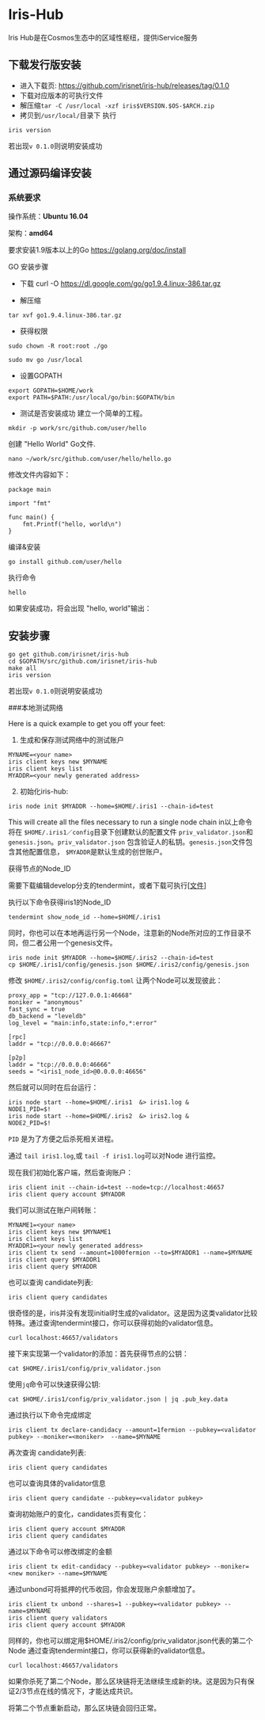 # Iris-Hub
Iris Hub是在Cosmos生态中的区域性枢纽，提供iService服务

## 下载发行版安装
 * 进入下载页: https://github.com/irisnet/iris-hub/releases/tag/0.1.0
 * 下载对应版本的可执行文件
 * 解压缩`tar -C /usr/local -xzf iris$VERSION.$OS-$ARCH.zip`
 * 拷贝到`/usr/local/`目录下
执行
 ```
iris version
 ```

若出现`v 0.1.0`则说明安装成功



## 通过源码编译安装

### 系统要求
操作系统：**Ubuntu 16.04** 

架构：**amd64**

要求安装1.9版本以上的Go https://golang.org/doc/install

GO 安装步骤

* 下载
curl -O https://dl.google.com/go/go1.9.4.linux-386.tar.gz

* 解压缩 
```
tar xvf go1.9.4.linux-386.tar.gz
```

* 获得权限
```
sudo chown -R root:root ./go

sudo mv go /usr/local
```

* 设置GOPATH
```
export GOPATH=$HOME/work
export PATH=$PATH:/usr/local/go/bin:$GOPATH/bin
```

* 测试是否安装成功
建立一个简单的工程。

```
mkdir -p work/src/github.com/user/hello
```

创建 "Hello World" Go文件.


```
nano ~/work/src/github.com/user/hello/hello.go
```
修改文件内容如下：

```
package main

import "fmt"

func main() {
    fmt.Printf("hello, world\n")
}
```
编译&安装
```
go install github.com/user/hello
```
执行命令
```
hello
```
如果安装成功，将会出现 "hello, world"输出：



## 安装步骤
```
go get github.com/irisnet/iris-hub
cd $GOPATH/src/github.com/irisnet/iris-hub
make all
iris version
```

若出现`v 0.1.0`则说明安装成功

###本地测试网络

Here is a quick example to get you off your feet: 

1. 生成和保存测试网络中的测试账户

```
MYNAME=<your name>
iris client keys new $MYNAME
iris client keys list
MYADDR=<your newly generated address>
```
2. 初始化iris-hub:

```
iris node init $MYADDR --home=$HOME/.iris1 --chain-id=test 
```

This will create all the files necessary to run a single node chain in以上命令将在 `$HOME/.iris1／config`目录下创建默认的配置文件 `priv_validator.json`和`genesis.json`。`priv_validator.json` 包含验证人的私钥。`genesis.json`文件包含其他配置信息， `$MYADDR`是默认生成的创世账户。

获得节点的Node_ID

需要下载编辑develop分支的tendermint，或者下载可执行[[文件](https://github.com/kidinamoto01/gaia-testnet/blob/master/gaia-testnet/tendermint-develop-liunx-amd64.zip)]

执行以下命令获得iris1的Node_ID
```
tendermint show_node_id --home=$HOME/.iris1
```

同时，你也可以在本地再运行另一个Node，注意新的Node所对应的工作目录不同，但二者公用一个genesis文件。


```
iris node init $MYADDR --home=$HOME/.iris2 --chain-id=test
cp $HOME/.iris1/config/genesis.json $HOME/.iris2/config/genesis.json
```

修改 `$HOME/.iris2/config/config.toml` 让两个Node可以发现彼此：

```
proxy_app = "tcp://127.0.0.1:46668"
moniker = "anonymous"
fast_sync = true
db_backend = "leveldb"
log_level = "main:info,state:info,*:error"

[rpc]
laddr = "tcp://0.0.0.0:46667"

[p2p]
laddr = "tcp://0.0.0.0:46666"
seeds = "<iris1_node_id>@0.0.0.0:46656"
```

然后就可以同时在后台运行：

```
iris node start --home=$HOME/.iris1  &> iris1.log &
NODE1_PID=$!
iris node start --home=$HOME/.iris2  &> iris2.log &
NODE2_PID=$!
```

`PID` 是为了方便之后杀死相关进程。

通过 `tail iris1.log`,或 `tail -f iris1.log`可以对Node 进行监控。

现在我们初始化客户端，然后查询账户：

```
iris client init --chain-id=test --node=tcp://localhost:46657
iris client query account $MYADDR
```

我们可以测试在账户间转账：

```
MYNAME1=<your name>
iris client keys new $MYNAME1
iris client keys list
MYADDR1=<your newly generated address>
iris client tx send --amount=1000fermion --to=$MYADDR1 --name=$MYNAME
iris client query $MYADDR1
iris client query $MYADDR
```

也可以查询 candidate列表:

```
iris client query candidates
```

很奇怪的是，iris并没有发现initial时生成的validator。这是因为这类validator比较特殊。通过查询tendermint接口，你可以获得初始的validator信息。

```
curl localhost:46657/validators
```

接下来实现第一个validator的添加：首先获得节点的公钥：

```
cat $HOME/.iris1/config/priv_validator.json 
```

使用`jq`命令可以快速获得公钥:

```
cat $HOME/.iris1/config/priv_validator.json | jq .pub_key.data

```

通过执行以下命令完成绑定
```
iris client tx declare-candidacy --amount=1fermion --pubkey=<validator pubkey> --moniker=<moniker>  --name=$MYNAME

```
再次查询 candidate列表:

```
iris client query candidates
```
也可以查询具体的validator信息

```
iris client query candidate --pubkey=<validator pubkey>
```

查询初始账户的变化，candidates页有变化：

```
iris client query account $MYADDR
iris client query candidates
```

通过以下命令可以修改绑定的金额
```
iris client tx edit-candidacy --pubkey=<validator pubkey> --moniker=<new moniker> --name=$MYNAME
```
通过unbond可将抵押的代币收回，你会发现账户余额增加了。

```
iris client tx unbond --shares=1 --pubkey=<validator pubkey> --name=$MYNAME
iris client query validators
iris client query account $MYADDR
```
同样的，你也可以绑定用$HOME/.iris2/config/priv_validator.json代表的第二个Node
通过查询tendermint接口，你可以获得新的validator信息。


```
curl localhost:46657/validators
```

如果你杀死了第二个Node，那么区块链将无法继续生成新的块。这是因为只有保证2/3节点在线的情况下，才能达成共识。

将第二个节点重新启动，那么区块链会回归正常。